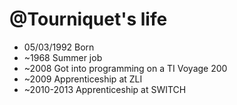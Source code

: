 @Tourniquet's life
===============

- 05/03/1992 Born
- ~1968 Summer job
- ~2008 Got into programming on a TI Voyage 200
- ~2009 Apprenticeship at ZLI
- ~2010-2013 Apprenticeship at SWITCH
